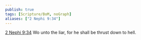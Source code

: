 ```yaml
---
publish: true
tags: [Scripture/BoM, noGraph]
aliases: ["2 Nephi 9:34"]
---
```

[2 Nephi 9:34](https://churchofjesuschrist.org/study/scriptures/bofm/2-ne/9?lang=eng&id=p34#p34) Wo unto the liar, for he shall be thrust down to hell.
